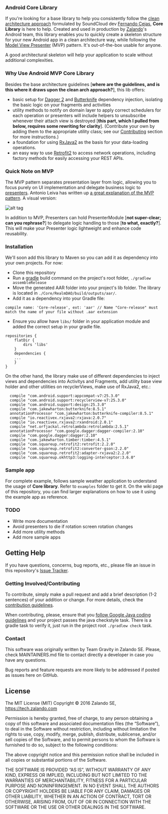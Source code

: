 ### Android Core Library

If you're looking for a base library to help you consistently follow the [clean architecture approach](https://fernandocejas.com/2014/09/03/architecting-android-the-clean-way/) formulated by SoundCloud dev [Fernando Cejas](https://twitter.com/fernando_cejas), **Core Library** is here to help. Created and used in production by [Zalando](https://tech.zalando.com/)'s Android team, this library enables you to quickly create a skeleton structure for your new Android app in a clean architecture way, while following the [Model View Presenter](https://en.wikipedia.org/wiki/Model%E2%80%93view%E2%80%93presenter) (MVP) pattern. It's out-of-the-box usable for anyone.

A good architectural skeleton will help your application to scale without additional complexities.

### Why Use Android MVP Core Library

Besides the base architecture guidelines [**where are the guidelines, and is this where it draws upon the clean arch approach?**], this lib offers:
- basic setup for [Dagger 2](https://github.com/google/dagger) and [Butterknife](https://jakewharton.github.io/butterknife) dependency injection, isolating the basic logic on your fragments and activities
- utility methods to notify on domain layer to apply correct schedulers for each operation or presenters will include helpers to unsubscribe whenever their attach view is destroyed [**this part, which I pulled from below, requires some rewriting for clarity**]. (Contribute your own by adding them to the appropriate utility class; see our [Contributing](#contributing) section for more instructions.) 
- a foundation for using [RxJava2](https://github.com/ReactiveX/RxJava) as the basis for your data-loading operations. 
- an easy way to use [Retrofit2](https://square.github.io/retrofit/) to access network operations, including factory methods for easily accessing your REST APIs.

### Quick Note on MVP
The MVP pattern separates presentation layer from logic, allowing you to focus purely on UI implementation and delegate business logic to [presenters](https://developer.android.com/reference/android/support/v17/leanback/widget/Presenter.html). Antonio Leiva has written up [a great explanation of the MVP pattern](https://antonioleiva.com/mvp-android/). A visual version:

![alt tag](https://informatechcr.files.wordpress.com/2013/03/mvp-diagram.png)

In addition to MVP, Presenters can hold PresenterModule [**not super-clear; can you rephrase?**] to delegate logic handling to those [**to what, exactly?**]. This will make your Presenter logic lightweight and enhance code reusability.

### Installation

We'll soon add this library to Maven so you can add it as dependency into your own projects. For now:
  
- Clone this repository
- Run a [gradle](https://gradle.org/) build command on the project's root folder, `./gradlew assembleRelease`
- Move the generated AAR folder into your project's lib folder. The library is located in `./Core/RealmDAO/build/outputs/aar/`.
- Add it as a dependency into your Gradle file:

```
compile name: 'Core-release', ext: 'aar' // Name "Core-release" must match the name of your file without .aar extension
```
- Ensure you allow have `libs/` folder in your application module and added the correct setup in your gradle file.
```
repositories {
    flatDir {
        dirs 'libs'
    }
    dependencies {
    ...
    }
}
```

On the other hand, the library make use of different dependencies to inject views and dependencies into Activitys and Fragments, add utility base view holder and other utilities on recyclerViews, make use of RxJava2, etc.:

```
  compile "com.android.support:appcompat-v7:25.3.0"
  compile "com.android.support:recyclerview-v7:25.3.0"
  compile "com.android.support:design:25.3.0"
  compile "com.jakewharton:butterknife:8.5.1"
  annotationProcessor "com.jakewharton:butterknife-compiler:8.5.1"
  compile "io.reactivex.rxjava2:rxjava:2.0.7"
  compile "io.reactivex.rxjava2:rxandroid:2.0.1"
  compile "net.orfjackal.retrolambda:retrolambda:2.5.1"
  annotationProcessor "com.google.dagger:dagger-compiler:2.10"
  compile "com.google.dagger:dagger:2.10"
  compile "com.jakewharton.timber:timber:4.5.1"
  compile "com.squareup.retrofit2:retrofit:2.2.0"
  compile "com.squareup.retrofit2:converter-gson:2.2.0"
  compile "com.squareup.retrofit2:adapter-rxjava2:2.2.0"
  compile "com.squareup.okhttp3:logging-interceptor:3.6.0"
```

### Sample app

For complete example, follows sample weather application to understand the usage of **Core library**. Refer to `examples` folder to get it. On the wiki page of this repository, you can find larger explanations on how to use it using the example app as reference.

### TODO

- Write more documentation
- Avoid presenters to die if rotation screen rotation changes
- Add more utility methods
- Add more sample apps

## Getting Help

If you have questions, concerns, bug reports, etc., please file an issue in this repository's [Issue Tracker](../../issues).

### Getting Involved/Contributing

To contribute, simply make a pull request and add a brief description (1-2 sentences) of your addition or change. For more details, check the [contribution guidelines](CONTRIBUTING.md).

When contributing, please, ensure that you [follow Google Java coding guidelines](https://google.github.io/styleguide/javaguide.html#s3.3-import-statements) and your project passes the java checkstyle task. There is a gradle task to verify it, just run in the project root `./gradlew check` task.

### Contact

This software was originally written by Team Gravity in Zalando SE. Please, check MAINTAINERS.md file to contact directly a developer in case you have any questions.

Bug reports and feature requests are more likely to be addressed if posted as issues here on GitHub.


## License

The MIT License (MIT) Copyright © 2016 Zalando SE, https://tech.zalando.com

Permission is hereby granted, free of charge, to any person obtaining a copy of this software and associated documentation files (the “Software”), to deal in the Software without restriction, including without limitation the rights to use, copy, modify, merge, publish, distribute, sublicense, and/or sell copies of the Software, and to permit persons to whom the Software is furnished to do so, subject to the following conditions:

The above copyright notice and this permission notice shall be included in all copies or substantial portions of the Software.

THE SOFTWARE IS PROVIDED “AS IS”, WITHOUT WARRANTY OF ANY KIND, EXPRESS OR IMPLIED, INCLUDING BUT NOT LIMITED TO THE WARRANTIES OF MERCHANTABILITY, FITNESS FOR A PARTICULAR PURPOSE AND NONINFRINGEMENT. IN NO EVENT SHALL THE AUTHORS OR COPYRIGHT HOLDERS BE LIABLE FOR ANY CLAIM, DAMAGES OR OTHER LIABILITY, WHETHER IN AN ACTION OF CONTRACT, TORT OR OTHERWISE, ARISING FROM, OUT OF OR IN CONNECTION WITH THE SOFTWARE OR THE USE OR OTHER DEALINGS IN THE SOFTWARE.
